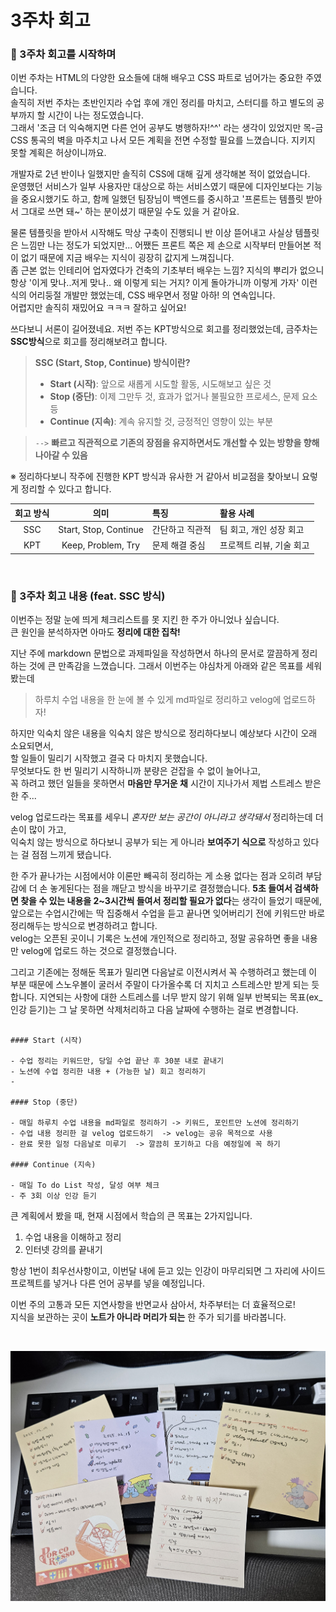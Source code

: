 # 3주차 회고

### 🔹 3주차 회고를 시작하며

이번 주차는 HTML의 다양한 요소들에 대해 배우고 CSS 파트로 넘어가는 중요한 주였습니다.  
솔직히 저번 주차는 초반인지라 수업 후에 개인 정리를 마치고, 스터디를 하고 별도의 공부까지 할 시간이 나는 정도였습니다.  
그래서 '조금 더 익숙해지면 다른 언어 공부도 병행하자\!\^\^' 라는 생각이 있었지만 목\-금 CSS 통곡의 벽을 마주치고 나서 모든 계획을 전면 수정할 필요를 느꼈습니다. 지키지 못할 계획은 허상이니까요.

개발자로 2년 반이나 일했지만 솔직히 CSS에 대해 깊게 생각해본 적이 없었습니다.  
운영했던 서비스가 일부 사용자만 대상으로 하는 서비스였기 때문에 디자인보다는 기능을 중요시했기도 하고,
함께 일했던 팀장님이 백엔드를 중시하고 '프론트는 템플릿 받아서 그대로 쓰면 돼~' 하는 분이셨기 때문일 수도 있을 거 같아요.

물론 템플릿을 받아서 시작해도 막상 구축이 진행되니 반 이상 뜯어내고 사실상 템플릿은 느낌만 나는 정도가 되었지만... 어쨌든 프론트 쪽은 제 손으로 시작부터 만들어본 적이 없기 때문에 지금 배우는 지식이 굉장히 값지게 느껴집니다.  
좀 근본 없는 인테리어 업자였다가 건축의 기초부터 배우는 느낌?
지식의 뿌리가 없으니 항상 '이게 맞나..저게 맞나.. 왜 이렇게 되는 거지? 이게 돌아가니까 이렇게 가자' 이런 식의 어리둥절 개발만 했었는데, CSS 배우면서 정말 아하! 의 연속입니다.  
어렵지만 솔직히 재밌어요 ㅋㅋㅋ 잘하고 싶어요!

쓰다보니 서론이 길어졌네요. 저번 주는 KPT방식으로 회고를 정리했었는데, 금주차는 **SSC방식**으로 회고를 정리해보려고 합니다.

> **SSC (Start, Stop, Continue) 방식이란?**
>
> - **Start (시작)**: 앞으로 새롭게 시도할 활동, 시도해보고 싶은 것
> - **Stop (중단)**: 이제 그만두 것, 효과가 없거나 불필요한 프로세스, 문제 요소 등
> - **Continue (지속)**: 계속 유지할 것, 긍정적인 영향이 있는 부분

> `-->` **빠르고 직관적으로 기존의 장점을 유지하면서도 개선할 수 있는 방향을 향해 나아갈 수 있음**

※ 정리하다보니 작주에 진행한 KPT 방식과 유사한 거 같아서 비교점을 찾아보니 요렇게 정리할 수 있다고 합니다.

| 회고 방식 |         의미          | 특징            | 활용 사례                |
| :-------: | :-------------------: | :-------------- | :----------------------- |
|    SSC    | Start, Stop, Continue | 간단하고 직관적 | 팀 회고, 개인 성장 회고  |
|    KPT    |  Keep, Problem, Try   | 문제 해결 중심  | 프로젝트 리뷰, 기술 회고 |

<br />

### 🔹 3주차 회고 내용 (feat. SSC 방식)

이번주는 정말 눈에 띄게 체크리스트를 못 지킨 한 주가 아니었나 싶습니다.  
큰 원인을 분석하자면 아마도 **정리에 대한 집착!**

지난 주에 markdown 문법으로 과제파일을 작성하면서 하나의 문서로 깔끔하게 정리하는 것에 큰 만족감을 느꼈습니다.
그래서 이번주는 야심차게 아래와 같은 목표를 세워봤는데

> 하루치 수업 내용을 한 눈에 볼 수 있게 md파일로 정리하고 velog에 업로드하자!

하지만 익숙치 않은 내용을 익숙치 않은 방식으로 정리하다보니 예상보다 시간이 오래 소요되면서,  
할 일들이 밀리기 시작했고 결국 다 마치지 못했습니다.  
무엇보다도 한 번 밀리기 시작하니까 분량은 걷잡을 수 없이 늘어나고,  
꼭 하려고 했던 일들을 못하면서 **마음만 무거운 채** 시간이 지나가서 제법 스트레스 받은 한 주...

velog 업로드라는 목표를 세우니 _혼자만 보는 공간이 아니라고 생각돼서_ 정리하는데 더 손이 많이 가고,  
익숙치 않는 방식으로 하다보니 공부가 되는 게 아니라 **보여주기 식으로** 작성하고 있다는 걸 점점 느끼게 됐습니다.

한 주가 끝나가는 시점에서야 이론만 빼곡히 정리하는 게 소용 없다는 점과 오히려 부담감에 더 손 놓게된다는 점을 깨닫고 방식을 바꾸기로 결정했습니다. **5초 들여서 검색하면 찾을 수 있는 내용을 2~3시간씩 들여서 정리할 필요가 없다**는 생각이 들었기 때문에, 앞으로는 수업시간에는 딱 집중해서 수업을 듣고 끝나면 잊어버리기 전에 키워드만 바로 정리해두는 방식으로 변경하려고 합니다.  
velog는 오픈된 곳이니 기록은 노션에 개인적으로 정리하고, 정말 공유하면 좋을 내용만 velog에 업로드 하는 것으로 결정했습니다.

그리고 기존에는 정해둔 목표가 밀리면 다음날로 이전시켜서 꼭 수행하려고 했는데 이 부분 때문에 스노우볼이 굴러서 주말이 다가올수록 더 지치고 스트레스만 받게 되는 듯 합니다. 지연되는 사항에 대한 스트레스를 너무 받지 않기 위해 일부 반복되는 목표(ex\_인강 듣기)는 그 날 못하면 삭제처리하고 다음 날짜에 수행하는 걸로 변경합니다.

```

#### Start (시작)

- 수업 정리는 키워드만, 당일 수업 끝난 후 30분 내로 끝내기
- 노션에 수업 정리한 내용 + (가능한 날) 회고 정리하기
-

#### Stop (중단)

- 매일 하루치 수업 내용을 md파일로 정리하기 -> 키워드, 포인트만 노션에 정리하기
- 수업 내용 정리한 걸 velog 업로드하기  -> velog는 공유 목적으로 사용
- 완료 못한 일정 다음날로 미루기  -> 깔끔히 포기하고 다음 예정일에 꼭 하기

#### Continue (지속)

- 매일 To do List 작성, 달성 여부 체크
- 주 3회 이상 인강 듣기

```

큰 계획에서 봤을 때, 현재 시점에서 학습의 큰 목표는 2가지입니다.

1.  수업 내용을 이해하고 정리
2.  인터넷 강의를 끝내기

항상 1번이 최우선사항이고, 이번달 내에 듣고 있는 인강이 마무리되면 그 자리에 사이드프로젝트를 넣거나 다른 언어 공부를 넣을 예정입니다.

이번 주의 고통과 모든 지연사항을 반면교사 삼아서, 차주부터는 더 효율적으로!  
지식을 보관하는 곳이 **노트가 아니라 머리가 되는** 한 주가 되기를 바라봅니다.

<br />

![Todo List 사진](../assets/images/0217-0222.jpg "3주차 체크리스트")
